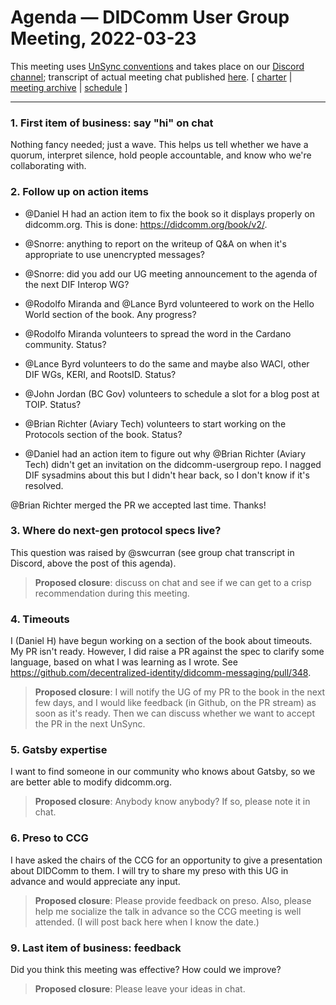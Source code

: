 # Agenda &mdash; DIDComm User Group Meeting, 2022-03-23

This meeting uses [UnSync conventions](https://hackmd.io/@dhh1128/Sk5_Gb2J9) and takes place on our [Discord channel](https://discord.gg/eNN4Wns6Jb); transcript of actual meeting chat published [here](202?-??-??-transcript.md).
[ [charter](https://github.com/decentralized-identity/didcomm-usergroup/tree/main/charter.md) | [meeting archive](https://github.com/decentralized-identity/didcomm-usergroup/tree/main/meetings/) |  [schedule](https://github.com/decentralized-identity/didcomm-usergroup/tree/main/schedule.md) ]

<hr>

### 1. First item of business: say "hi" on chat
Nothing fancy needed; just a wave. This helps us tell whether we have a quorum, interpret silence,  hold people accountable, and know who we're collaborating with.

### 2. Follow up on action items
* @Daniel H had an action item to fix the book so it displays properly on didcomm.org. This is done: https://didcomm.org/book/v2/.

* @Snorre: anything to report on the writeup of Q&A on when it's appropriate to use unencrypted messages?

* @Snorre: did you add our UG meeting announcement to the agenda of the next DIF Interop WG?

* @Rodolfo Miranda and @Lance Byrd volunteered to work on the Hello World section of the book. Any progress?

* @Rodolfo Miranda volunteers to spread the word in the Cardano community. Status?

* @Lance Byrd volunteers to do the same and maybe also WACI, other DIF WGs, KERI, and RootsID. Status?

* @John Jordan (BC Gov) volunteers to schedule a slot for a blog post at TOIP. Status?

* @Brian Richter (Aviary Tech) volunteers to start working on the Protocols section of the book. Status?

* @Daniel had an action item to figure out why @Brian Richter (Aviary Tech) didn't get an invitation on the didcomm-usergroup repo. I nagged DIF sysadmins about this but I didn't hear back, so I don't know if it's resolved.

@Brian Richter merged the PR we accepted last time. Thanks!

### 3. Where do next-gen protocol specs live? 

This question was raised by @swcurran (see group chat transcript in Discord, above the post of this agenda).

>**Proposed closure**: discuss on chat and see if we can get to a crisp recommendation during this meeting.

### 4. Timeouts

I (Daniel H) have begun working on a section of the book about timeouts. My PR isn't ready. However, I did raise a PR against the spec to clarify some language, based on what I was learning as I wrote. See https://github.com/decentralized-identity/didcomm-messaging/pull/348.

>**Proposed closure**: I will notify the UG of my PR to the book in the next few days, and I would like feedback (in Github, on the PR stream) as soon as it's ready. Then we can discuss whether we want to accept the PR in the next UnSync.

### 5. Gatsby expertise

I want to find someone in our community who knows about Gatsby, so we are better able to modify didcomm.org. 

>**Proposed closure**: Anybody know anybody? If so, please note it in chat.

### 6. Preso to CCG

I have asked the chairs of the CCG for an opportunity to give a presentation about DIDComm to them. I will try to share my preso with this UG in advance and would appreciate any input.

>**Proposed closure**: Please provide feedback on preso. Also, please help me socialize the talk in advance so the CCG meeting is well attended. (I will post back here when I know the date.)

### 9. Last item of business: feedback

Did you think this meeting was effective? How could we improve?

>**Proposed closure**: Please leave your ideas in chat.
